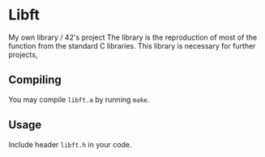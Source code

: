 # Libft
My own library / 42's project
The library is the reproduction of most of the function from the standard C libraries.
This library is necessary for further projects,

## Compiling
You may compile `libft.a` by running `make`.

## Usage
Include header `libft.h` in your code.
